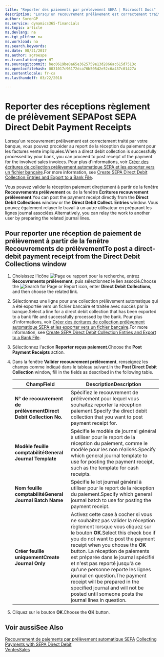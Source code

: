```yaml
---
title: "Reporter des paiements par prélèvement SEPA | Microsoft Docs"
description: "Lorsqu'un recouvrement prélèvement est correctement traité par votre banque, vous pouvez procéder au report de la réception du paiement pour les factures vente impliquées."
author: SorenGP
ms.service: dynamics365-financials
ms.topic: article
ms.devlang: na
ms.tgt_pltfrm: na
ms.workload: na
ms.search.keywords: 
ms.date: 08/21/2017
ms.author: sgroespe
ms.translationtype: HT
ms.sourcegitcommit: bec0619be0a65e3625759e13d2866ac615d7513c
ms.openlocfilehash: 0031017c96172dca76b50542e52c6a437c01427a
ms.contentlocale: fr-ca
ms.lasthandoff: 03/22/2018

---
```

# <a name="post-sepa-direct-debit-payment-receipts"></a><span data-ttu-id="bd4ec-103">Reporter des réceptions règlement de prélèvement SEPA</span><span class="sxs-lookup"><span data-stu-id="bd4ec-103">Post SEPA Direct Debit Payment Receipts</span></span>
<span data-ttu-id="bd4ec-104">Lorsqu'un recouvrement prélèvement est correctement traité par votre banque, vous pouvez procéder au report de la réception du paiement pour les factures vente impliquées.</span><span class="sxs-lookup"><span data-stu-id="bd4ec-104">When a direct debit collection is successfully processed by your bank, you can proceed to post receipt of the payment for the involved sales invoices.</span></span> <span data-ttu-id="bd4ec-105">Pour plus d'informations, voir [Créer des écritures de collection prélèvement automatique SEPA et les exporter vers un fichier bancaire](finance-how-create-sepa-direct-debit-collection-entries-export-bank-file.md).</span><span class="sxs-lookup"><span data-stu-id="bd4ec-105">For more information, see [Create SEPA Direct Debit Collection Entries and Export to a Bank File](finance-how-create-sepa-direct-debit-collection-entries-export-bank-file.md).</span></span>  

<span data-ttu-id="bd4ec-106">Vous pouvez valider la réception paiement directement à partir de la fenêtre **Recouvrements prélèvement** ou de la fenêtre **Écritures recouvrement prélèvement**.</span><span class="sxs-lookup"><span data-stu-id="bd4ec-106">You can post the payment receipt directly from the **Direct Debit Collections** window or the **Direct Debit Collect. Entries** window.</span></span> <span data-ttu-id="bd4ec-107">Vous pouvez également relayer le travail à un autre utilisateur en préparant les lignes journal associées.</span><span class="sxs-lookup"><span data-stu-id="bd4ec-107">Alternatively, you can relay the work to another user by preparing the related journal lines.</span></span>  

## <a name="to-post-a-direct-debit-payment-receipt-from-the-direct-debit-collections-window"></a><span data-ttu-id="bd4ec-108">Pour reporter une réception de paiement de prélèvement à partir de la fenêtre Recouvrements de prélèvement</span><span class="sxs-lookup"><span data-stu-id="bd4ec-108">To post a direct-debit payment receipt from the Direct Debit Collections window</span></span>  
1. <span data-ttu-id="bd4ec-109">Choisissez l'icône ![Page ou rapport pour la recherche](media/ui-search/search_small.png "icône Page ou rapport pour la recherche"), entrez **Recouvrements prélèvement**, puis sélectionnez le lien associé.</span><span class="sxs-lookup"><span data-stu-id="bd4ec-109">Choose the ![Search for Page or Report](media/ui-search/search_small.png "Search for Page or Report icon") icon, enter **Direct Debit Collections**, and then choose the related link.</span></span>  
2. <span data-ttu-id="bd4ec-110">Sélectionnez une ligne pour une collection prélèvement automatique qui a été exportée vers un fichier bancaire et traitée avec succès par la banque.</span><span class="sxs-lookup"><span data-stu-id="bd4ec-110">Select a line for a direct debit collection that has been exported to a bank file and successfully processed by the bank.</span></span> <span data-ttu-id="bd4ec-111">Pour plus d'informations, voir [Créer des écritures de collection prélèvement automatique SEPA et les exporter vers un fichier bancaire](finance-how-create-sepa-direct-debit-collection-entries-export-bank-file.md).</span><span class="sxs-lookup"><span data-stu-id="bd4ec-111">For more information, see [Create SEPA Direct Debit Collection Entries and Export to a Bank File](finance-how-create-sepa-direct-debit-collection-entries-export-bank-file.md).</span></span>  
3. <span data-ttu-id="bd4ec-112">Sélectionnez l'action **Reporter reçus paiement**.</span><span class="sxs-lookup"><span data-stu-id="bd4ec-112">Choose the **Post Payment Receipts** action.</span></span>  
4. <span data-ttu-id="bd4ec-113">Dans la fenêtre **Valider recouvrement prélèvement**, renseignez les champs comme indiqué dans le tableau suivant.</span><span class="sxs-lookup"><span data-stu-id="bd4ec-113">In the **Post Direct Debit Collection** window, fill in the fields as described in the following table.</span></span>  

    |<span data-ttu-id="bd4ec-114">Champ</span><span class="sxs-lookup"><span data-stu-id="bd4ec-114">Field</span></span>|<span data-ttu-id="bd4ec-115">Description</span><span class="sxs-lookup"><span data-stu-id="bd4ec-115">Description</span></span>|  
    |---------------------------------|---------------------------------------|  
    |<span data-ttu-id="bd4ec-116">**N° de recouvrement de prélèvement**</span><span class="sxs-lookup"><span data-stu-id="bd4ec-116">**Direct Debit Collection No.**</span></span>|<span data-ttu-id="bd4ec-117">Spécifiez le recouvrement de prélèvement pour lequel vous souhaitez reporter la réception paiement.</span><span class="sxs-lookup"><span data-stu-id="bd4ec-117">Specify the direct debit collection that you want to post payment receipt for.</span></span>|  
    |<span data-ttu-id="bd4ec-118">**Modèle feuille comptabilité**</span><span class="sxs-lookup"><span data-stu-id="bd4ec-118">**General Journal Template**</span></span>|<span data-ttu-id="bd4ec-119">Spécifie le modèle de journal général à utiliser pour le report de la réception du paiement, comme le modèle pour les non réalisés.</span><span class="sxs-lookup"><span data-stu-id="bd4ec-119">Specify which general journal template to use for posting the payment receipt, such as the template for cash receipts.</span></span>|  
    |<span data-ttu-id="bd4ec-120">**Nom feuille comptabilité**</span><span class="sxs-lookup"><span data-stu-id="bd4ec-120">**General Journal Batch Name**</span></span>|<span data-ttu-id="bd4ec-121">Spécifie le lot journal général à utiliser pour le report de la réception du paiement.</span><span class="sxs-lookup"><span data-stu-id="bd4ec-121">Specify which general journal batch to use for posting the payment receipt.</span></span>|  
    |<span data-ttu-id="bd4ec-122">**Créer feuille uniquement**</span><span class="sxs-lookup"><span data-stu-id="bd4ec-122">**Create Journal Only**</span></span>|<span data-ttu-id="bd4ec-123">Activez cette case à cocher si vous ne souhaitez pas valider la réception règlement lorsque vous cliquez sur le bouton **OK**.</span><span class="sxs-lookup"><span data-stu-id="bd4ec-123">Select this check box if you do not want to post the payment receipt when you choose the **OK** button.</span></span> <span data-ttu-id="bd4ec-124">La réception de paiements est préparée dans le journal spécifié et n'est pas reporté jusqu'à ce qu'une personne reporte les lignes journal en question.</span><span class="sxs-lookup"><span data-stu-id="bd4ec-124">The payment receipt will be prepared in the specified journal and will not be posted until someone posts the journal lines in question.</span></span>|  

5. <span data-ttu-id="bd4ec-125">Cliquez sur le bouton **OK**.</span><span class="sxs-lookup"><span data-stu-id="bd4ec-125">Choose the **OK** button.</span></span>  

## <a name="see-also"></a><span data-ttu-id="bd4ec-126">Voir aussi</span><span class="sxs-lookup"><span data-stu-id="bd4ec-126">See Also</span></span>  
 <span data-ttu-id="bd4ec-127">[Recouvrement de paiements par prélèvement automatique SEPA](finance-collect-payments-with-sepa-direct-debit.md) </span><span class="sxs-lookup"><span data-stu-id="bd4ec-127">[Collecting Payments with SEPA Direct Debit](finance-collect-payments-with-sepa-direct-debit.md) </span></span>  
 [<span data-ttu-id="bd4ec-128">Ventes</span><span class="sxs-lookup"><span data-stu-id="bd4ec-128">Sales</span></span>](sales-manage-sales.md)


